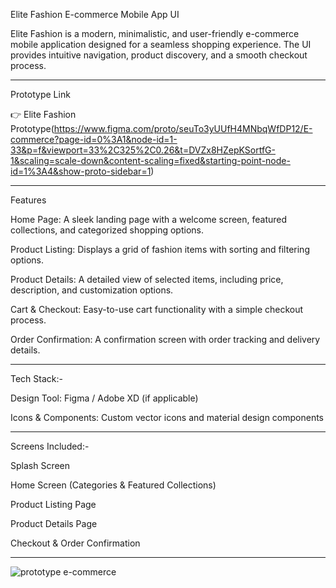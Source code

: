 Elite Fashion 
E-commerce Mobile App UI

Elite Fashion is a modern, minimalistic, and user-friendly e-commerce mobile application designed for a seamless shopping experience. 
The UI provides intuitive navigation, product discovery, and a smooth checkout process.

__________________________________________________________________________________________________________________________________________________________________________________


Prototype Link


👉 Elite Fashion Prototype(https://www.figma.com/proto/seuTo3yUUfH4MNbqWfDP12/E-commerce?page-id=0%3A1&node-id=1-33&p=f&viewport=33%2C325%2C0.26&t=DVZx8HZepKSortfG-1&scaling=scale-down&content-scaling=fixed&starting-point-node-id=1%3A4&show-proto-sidebar=1)
_____________________________________________________________________________________________________________________________________________________________________________________


Features

Home Page: A sleek landing page with a welcome screen, featured collections, and categorized shopping options.

Product Listing: Displays a grid of fashion items with sorting and filtering options.

Product Details: A detailed view of selected items, including price, description, and customization options.

Cart & Checkout: Easy-to-use cart functionality with a simple checkout process.

Order Confirmation: A confirmation screen with order tracking and delivery details.



________________________________________________________________________________________________________________________________________________________________________________________________


Tech Stack:-


Design Tool: Figma / Adobe XD (if applicable)

Icons & Components: Custom vector icons and material design components



_______________________________________________________________________________________________________________________________________________________________________________________________

Screens Included:-


Splash Screen

Home Screen (Categories & Featured Collections)

Product Listing Page

Product Details Page

Checkout & Order Confirmation



_______________________________________________________________________________________________________________________________________________________________________________________________________

![prototype e-commerce](https://github.com/user-attachments/assets/052d7963-bd6c-457f-8b3e-08bc10d24ebb)
